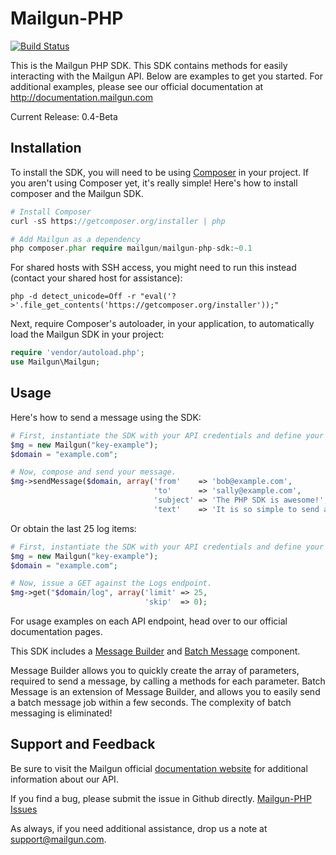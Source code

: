 Mailgun-PHP
===========
[![Build Status](https://travis-ci.org/travelton/Mailgun-PHP.png?branch=master)](https://travis-ci.org/travelton/Mailgun-PHP)

This is the Mailgun PHP SDK. This SDK contains methods for easily interacting with the Mailgun API. 
Below are examples to get you started. For additional examples, please see our official documentation 
at http://documentation.mailgun.com

Current Release: 0.4-Beta

Installation
------------
To install the SDK, you will need to be using [Composer](http://getcomposer.org/) in your project. 
If you aren't using Composer yet, it's really simple! Here's how to install composer and the Mailgun SDK.

```PHP
# Install Composer
curl -sS https://getcomposer.org/installer | php

# Add Mailgun as a dependency
php composer.phar require mailgun/mailgun-php-sdk:~0.1
``` 

For shared hosts with SSH access, you might need to run this instead (contact your shared host for assistance): 
```
php -d detect_unicode=Off -r "eval('?>'.file_get_contents('https://getcomposer.org/installer'));"
```

Next, require Composer's autoloader, in your application, to automatically load the Mailgun SDK in your project:
```PHP
require 'vendor/autoload.php';
use Mailgun\Mailgun;
```

Usage
-----
Here's how to send a message using the SDK:

```php
# First, instantiate the SDK with your API credentials and define your domain. 
$mg = new Mailgun("key-example");
$domain = "example.com";

# Now, compose and send your message.
$mg->sendMessage($domain, array('from'    => 'bob@example.com', 
                                'to'      => 'sally@example.com', 
                                'subject' => 'The PHP SDK is awesome!', 
                                'text'    => 'It is so simple to send a message.'));
```

Or obtain the last 25 log items: 
```php
# First, instantiate the SDK with your API credentials and define your domain. 
$mg = new Mailgun("key-example");
$domain = "example.com";

# Now, issue a GET against the Logs endpoint.
$mg->get("$domain/log", array('limit' => 25, 
                              'skip'  => 0);
```

For usage examples on each API endpoint, head over to our official documentation pages. 

This SDK includes a [Message Builder](src/Mailgun/Messages/README.md) and [Batch Message](src/Mailgun/Messages/README.md) component.

Message Builder allows you to quickly create the array of parameters, required to send a message, by calling a methods for each parameter.
Batch Message is an extension of Message Builder, and allows you to easily send a batch message job within a few seconds. The complexity of 
batch messaging is eliminated! 

Support and Feedback
--------------------

Be sure to visit the Mailgun official [documentation website](http://documentation.mailgun.com/) for additional information about our API. 

If you find a bug, please submit the issue in Github directly. [Mailgun-PHP Issues](https://github.com/mailgun/Mailgun-PHP/issues)

As always, if you need additional assistance, drop us a note at [support@mailgun.com](mailto:support@mailgun.com).
